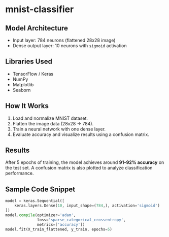 # mnist-classifier


##  Model Architecture

- Input layer: 784 neurons (flattened 28x28 image)
- Dense output layer: 10 neurons with `sigmoid` activation

##  Libraries Used

- TensorFlow / Keras
- NumPy
- Matplotlib
- Seaborn

##  How It Works

1. Load and normalize MNIST dataset.
2. Flatten the image data (28x28 → 784).
3. Train a neural network with one dense layer.
4. Evaluate accuracy and visualize results using a confusion matrix.

##  Results

After 5 epochs of training, the model achieves around **91–92% accuracy** on the test set. A confusion matrix is also plotted to analyze classification performance.

##  Sample Code Snippet

```python
model = keras.Sequential([
    keras.layers.Dense(10, input_shape=(784,), activation='sigmoid')
])
model.compile(optimizer='adam',
              loss='sparse_categorical_crossentropy',
              metrics=['accuracy'])
model.fit(X_train_flattened, y_train, epochs=5)
